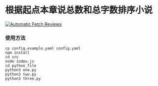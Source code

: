 # 根据起点本章说总数和总字数排序小说
[![Automatic Fetch Reviews](https://github.com/auto-bot-ty/qidian-chapterReview/actions/workflows/fetch.yml/badge.svg?branch=dev)](https://github.com/auto-bot-ty/qidian-chapterReview/actions/workflows/fetch.yml)


### 使用方法
```
cp config.example.yaml config.yaml
npm install
cd src
node index.js
cd python_file
python3 one.py
python3 two.py
python3 three.py

```

